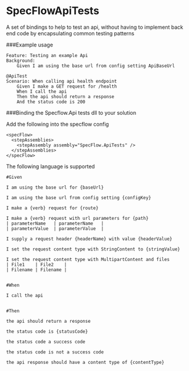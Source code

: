 # SpecFlowApiTests

A set of bindings to help to test an api, without having to implement back end code by encapsulating common testing patterns


###Example usage

```
Feature: Testing an example Api
Background: 
	Given I am using the base url from config setting ApiBaseUrl

@ApiTest
Scenario: When calling api health endpoint	
	Given I make a GET request for /health	
	When I call the api
	Then the api should return a response
	And the status code is 200
```

###Binding the Specflow.Api tests dll to your solution

Add the following into the specflow config
```
<specFlow>
  <stepAssemblies>
    <stepAssembly assembly="SpecFlow.ApiTests" />
  </stepAssemblies>
</specFlow>
```


The following language is supported
```
#Given

I am using the base url for {baseUrl}

I am using the base url from config setting {configKey}

I make a {verb} request for {route}

I make a {verb} request with url parameters for {path}
| parameterName   | parameterName   |
| parameterValue  | parameterValue  |
        
I supply a request header {headerName} with value {headerValue}
        
I set the request content type with StringContent to {stringValue}

I set the request content type with MultipartContent and files
| File1    | File2    |
| Filename | Filename |


#When 

I call the api


#Then

the api should return a response

the status code is {statusCode}

the status code a success code 
        
the status code is not a success code
        
the api response should have a content type of {contentType}
```
